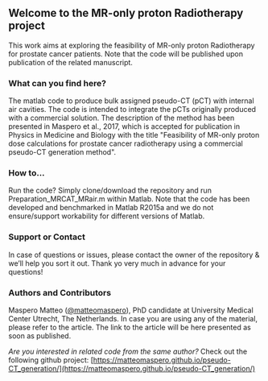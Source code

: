 ## Welcome to the MR-only proton Radiotherapy project

This work aims at exploring the feasibility of MR-only proton Radiotherapy for prostate cancer patients. Note that the code will be published upon publication of the related manuscript.

### What can you find here?

The matlab code to produce bulk assigned pseudo-CT (pCT) with internal air cavities. The code is intended to integrate the pCTs originally produced with a commercial solution. The description of the method has been presented in Maspero et al., 2017, which is accepted for publication in Physics in Medicine and Biology with the title "Feasibility of MR-only proton dose calculations for prostate cancer radiotherapy using a commercial pseudo-CT generation method".

### How to...

Run the code? Simply clone/download the repository and run Preparation_MRCAT_MRair.m within Matlab. Note that the code has been developed and benchmarked in Matlab R2015a and we do not ensure/support workability for different versions of Matlab.

### Support or Contact

In case of questions or issues, please contact the owner of the repository & we’ll help you sort it out. Thank yo very much in advance for your questions!

### Authors and Contributors

Maspero Matteo ([@matteomaspero](https://github.com/matteomaspero)), PhD candidate at University Medical Center Utrecht, The Netherlands. In case you are using any of the material, please refer to the article. The link to the article will be here presented as soon as published.

_Are you interested in related code from the same author?_
Check out the following github project: [https://matteomaspero.github.io/pseudo-CT_generation/](https://matteomaspero.github.io/pseudo-CT_generation/)
